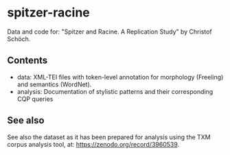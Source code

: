 # spitzer-racine

Data and code for: "Spitzer and Racine. A Replication Study" by Christof Schöch. 

## Contents 

* data: XML-TEI files with token-level annotation for morphology (Freeling) and semantics (WordNet). 
* analysis: Documentation of stylistic patterns and their corresponding CQP queries

## See also

See also the dataset as it has been prepared for analysis using the TXM corpus analysis tool, at: https://zenodo.org/record/3960539. 

